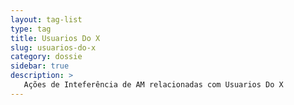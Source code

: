 ```yaml
---
layout: tag-list
type: tag
title: Usuarios Do X
slug: usuarios-do-x
category: dossie
sidebar: true
description: >
   Ações de Inteferência de AM relacionadas com Usuarios Do X
---
```

